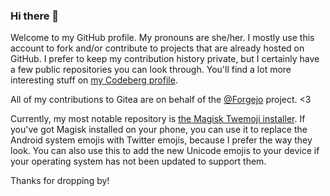 ### Hi there 👋

Welcome to my GitHub profile. My pronouns are she/her. I mostly use this account to fork and/or contribute to projects that are already hosted on GitHub. I prefer to keep my contribution history private, but I certainly have a few public repositories you can look through. You'll find a lot more interesting stuff on [my Codeberg profile](https://codeberg.org/crystal).

All of my contributions to Gitea are on behalf of the [@Forgejo](https://github.com/forgejo) project. <3

Currently, my most notable repository is [the Magisk Twemoji installer](https://github.com/CrystalCommunication/Twemoji-systemless). If you've got Magisk installed on your phone, you can use it to replace the Android system emojis with Twitter emojis, because I prefer the way they look. You can also use this to add the new Unicode emojis to your device if your operating system has not been updated to support them.

Thanks for dropping by!

<!--
**CrystalCommunication/CrystalCommunication** is a ✨ _special_ ✨ repository because its `README.md` (this file) appears on your GitHub profile.

Here are some ideas to get you started:

- 🔭 I’m currently working on ...
- 🌱 I’m currently learning ...
- 👯 I’m looking to collaborate on ...
- 🤔 I’m looking for help with ...
- 💬 Ask me about ...
- 📫 How to reach me: ...
- 😄 Pronouns: ...
- ⚡ Fun fact: ...
-->

